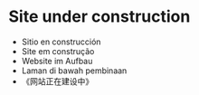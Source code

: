 # Site under construction

- Sitio en construcción
- Site em construção
- Website im Aufbau
- Laman di bawah pembinaan
- 《网站正在建设中》
